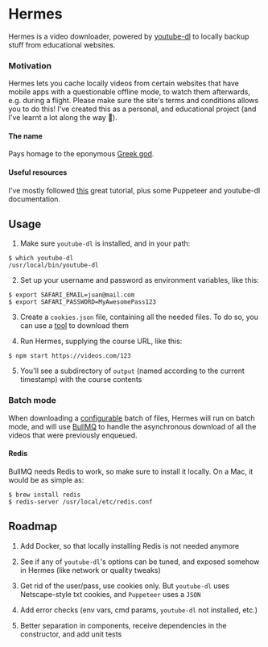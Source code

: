 # Hermes

Hermes is a video downloader, powered by [youtube-dl](https://github.com/ytdl-org/youtube-dl) to locally backup stuff from educational websites.

### Motivation

Hermes lets you cache locally videos from certain websites that have mobile apps with a questionable offline mode, to watch them afterwards, e.g. during a flight. Please make sure the site's terms and conditions allows you to do this! I've created this as a personal, and educational project (and I've learnt a lot along the way 🙌).

#### The name

Pays homage to the eponymous [Greek god](https://en.wikipedia.org/wiki/Hermes).

#### Useful resources

I've mostly followed [this](https://andrejsabrickis.medium.com/scrapping-the-content-of-single-page-application-spa-with-headless-chrome-and-puppeteer-d040025f752b) great tutorial, plus some Puppeteer and youtube-dl documentation.

## Usage

1. Make sure `youtube-dl` is installed, and in your path:

```
$ which youtube-dl
/usr/local/bin/youtube-dl
```

2. Set up your username and password as environment variables, like this:

```
$ export SAFARI_EMAIL=juan@mail.com
$ export SAFARI_PASSWORD=MyAwesomePass123
```

3. Create a `cookies.json` file, containing all the needed files. To do so, you can use a [tool](http://www.editthiscookie.com/) to download them

4. Run Hermes, supplying the course URL, like this:

```
$ npm start https://videos.com/123
```

5. You'll see a subdirectory of `output` (named according to the current timestamp) with the course contents

### Batch mode

When downloading a [configurable](config/default.json#L8) batch of files, Hermes will run on batch mode, and will use [BullMQ](https://docs.bullmq.io/) to handle the asynchronous download of all the videos that were previously enqueued.

#### Redis

BullMQ needs Redis to work, so make sure to install it locally. On a Mac, it would be as simple as:

```
$ brew install redis
$ redis-server /usr/local/etc/redis.conf
```

## Roadmap

1. Add Docker, so that locally installing Redis is not needed anymore

2. See if any of `youtube-dl`'s options can be tuned, and exposed somehow in Hermes (like network or quality tweaks)

3. Get rid of the user/pass, use cookies only. But `youtube-dl` uses Netscape-style txt cookies, and `Puppeteer` uses a `JSON`

4. Add error checks (env vars, cmd params, `youtube-dl` not installed, etc.)

5. Better separation in components, receive dependencies in the constructor, and add unit tests

